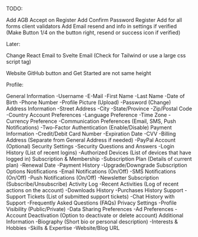 TODO:

Add AGB Accept on Register
Add Confirm Password Register
Add for all forms client validators
Add Email resend and info in settings if verified (Make Button 1/4 on the button right, resend or success icon if verified)

Later:

Change React Email to Svelte Email (Check for Tailwind or use a large css script tag)

Website GitHub button and Get Started are not same height

Profile:

General Information
-Username
-E-Mail
-First Name
-Last Name
-Date of Birth
-Phone Number
-Profile Picture (Upload)
-Password (Change)
Address Information
-Street Address
-City
-State/Province
-Zip/Postal Code
-Country
Account Preferences
-Language Preference
-Time Zone
-Currency Preference
-Communication Preferences (Email, SMS, Push Notifications)
-Two-Factor Authentication (Enable/Disable)
Payment Information
-Credit/Debit Card Number
-Expiration Date
-CVV
-Billing Address (Separate from General Address if needed)
-PayPal Account (Optional)
Security Settings
-Security Questions and Answers
-Login History (List of recent logins)
-Authorized Devices (List of devices that have logged in)
Subscription & Membership
-Subscription Plan (Details of current plan)
-Renewal Date
-Payment History
-Upgrade/Downgrade Subscription Options
Notifications
-Email Notifications (On/Off)
-SMS Notifications (On/Off)
-Push Notifications (On/Off)
-Newsletter Subscription (Subscribe/Unsubscribe)
Activity Log
-Recent Activities (Log of recent actions on the account)
-Downloads History
-Purchases History
Support
-Support Tickets (List of submitted support tickets)
-Chat History with Support
-Frequently Asked Questions (FAQs)
Privacy Settings
-Profile Visibility (Public/Private)
-Data Sharing Preferences
-Ad Preferences
-Account Deactivation (Option to deactivate or delete account)
Additional Information
-Biography (Short bio or personal description)
-Interests & Hobbies
-Skills & Expertise
-Website/Blog URL
